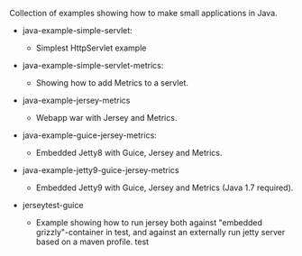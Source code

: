 Collection of examples showing how to make small applications in Java.

* java-example-simple-servlet:
  * Simplest HttpServlet example

* java-example-simple-servlet-metrics:
  * Showing how to add Metrics to a servlet.

* java-example-jersey-metrics
  * Webapp war with Jersey and Metrics.

* java-example-guice-jersey-metrics:
  * Embedded Jetty8 with Guice, Jersey and Metrics.

* java-example-jetty9-guice-jersey-metrics
  * Embedded Jetty9 with Guice, Jersey and Metrics (Java 1.7 required).

* jerseytest-guice
  * Example showing how to run jersey both against "embedded grizzly"-container
  in test, and against an externally run jetty server based on a maven profile.
  test

